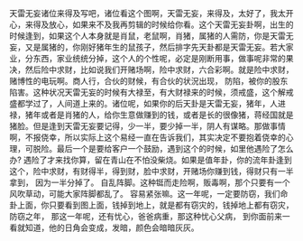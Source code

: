 天雷无妄诸位来得及写吧，诸位看这个图啊，天雷无妄，来得及，太好了，我太开心，来得及放心，如果来不及我再剪辑的时候给你看。这个天雷无妄卦啊，出生的时候逢到，如果这个人本身就是肖鼠，老鼠啊，肖猪，属猪的人需防，你是天雷无妄，又是属猪的，你刚好猪年生的鼠孩子，然后排字先天卦都是天雷无妄。若大家业，分东西，家业统统分掉，这个人的个性呢，必定是刚断用事，做事呢非常的果决，然后险中求财，比如说我们开赌场啊，险中求财，六合彩啊。就是险中求财，赌博性的电玩啊。商人行，合伙的财候，有合伙的状況出现， 防陷，被你的股东陷害。这种状况天雷无妄的时候有大禄至，有大财禄来的时候，须戒盛，这个解戒盛都学过了，人间道上来的。诸位呢，如果你的后天卦是天雷无妄，猪年，人进禄，猪年或者是肖猪的人，给你生意做赚到的钱，或者是长的很像猪，蒋经国就是猪脸。但是逢到天雷无妄要记得，少一半，要少掉一半，阴人有谋略。那做事情啊，不报侥幸，所以实际上这个易经一直在告诉我们，其实决定不要抱着侥幸的心理，可脱险。最后一个是要给客户一个鼓励，遇到这个的时候，如里他遇险了怎么办? 遇险了才来找你算，留在青山在不怕没柴烧。如果是值年卦，你的流年卦逢到这个，险中求财，有财得半，得到财，脸中求财，开赌场你赚到钱，得财只有一半拿到， 因为一半分掉了。 自乱阵脚。这种铤而走险啊，贩毒啊，那个只要有一个风吹草动，可能大家阵脚都乱了。 容易紧张嘛。这一年呢，一定要防窃，我们命卦上面，你只要看到图上面，钱掉到地上，就是都有窃灾的，钱掉地上都有窃灾，防窃之年， 那这一年呢，还有忧心，爸爸病重，那这种忧心父病， 到你面前来一看就知道，他的日角会变成，发暗，颜色会暗暗灰灰。